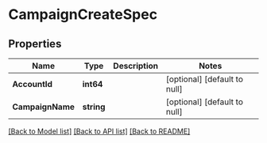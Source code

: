 # CampaignCreateSpec

## Properties
Name | Type | Description | Notes
------------ | ------------- | ------------- | -------------
**AccountId** | **int64** |  | [optional] [default to null]
**CampaignName** | **string** |  | [optional] [default to null]

[[Back to Model list]](../README.md#documentation-for-models) [[Back to API list]](../README.md#documentation-for-api-endpoints) [[Back to README]](../README.md)


